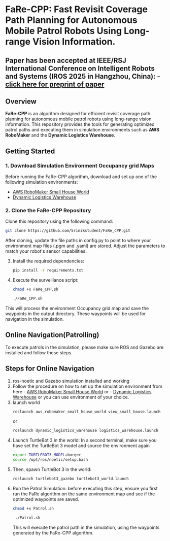 # FaRe-CPP: Fast Revisit Coverage Path Planning for Autonomous Mobile Patrol Robots Using Long-range Vision Information.

## Paper has been accepted at IEEE/RSJ International Conference on Intelligent Robots and Systems (IROS 2025 in Hangzhou, China):  -[click here for preprint of paper](https://arxiv.org/abs/2501.07343)

## Overview
**FaRe-CPP** is an algorithm designed for efficient revisit coverage path planning for autonomous mobile patrol robots using long-range vision information. This repository provides the tools for generating optimized patrol paths and executing them in simulation environments such as **AWS RoboMaker** and the **Dynamic Logistics Warehouse**.

## Getting Started

### 1. Download Simulation Environment Occupancy grid Maps

Before running the FaRe-CPP algorithm, download and set up one of the following simulation environments:
- [AWS RoboMaker Small House World](https://github.com/aws-robotics/aws-robomaker-small-house-world)
- [Dynamic Logistics Warehouse](https://github.com/belal-ibrahim/dynamic_logistics_warehouse)

### 2. Clone the FaRe-CPP Repository

Clone this repository using the following command:

```bash
git clone https://github.com/Srinikstudent/FaRe_CPP.git
```
After cloning, update the file paths in config.py to point to where your environment map files (.pgm and .yaml) are stored. Adjust the parameters to match your robot's sensor capabilities.

3. Install the required dependencies:

    ```bash
    pip install -r requirements.txt
    ```

4. Execute the surveillance script:

    ```bash
    chmod +x FaRe_CPP.sh

    ./FaRe_CPP.sh
    ```

This will process the environment Occupancy grid map and save the waypoints in the output directory. These waypoints will be used for navigation in the simulation.

## Online Navigation(Patrolling)
To execute patrols in the simulation, please make sure ROS and Gazebo are installed and follow these steps.
## Steps for Online Navigation
1. ros-noetic and Gazebo simulation installed and working
2. Follow the procedure  on how to set up the simulation environment from here - [AWS RoboMaker Small House World](https://github.com/aws-robotics/aws-robomaker-small-house-world)  or - [Dynamic Logistics Warehouse](https://github.com/belal-ibrahim/dynamic_logistics_warehouse) or you can use environment of your choice.
3. launch world 
   ```bash
   roslaunch aws_robomaker_small_house_world view_small_house.launch
   ```
   or
   ```bash
   roslaunch dynamic_logistics_warehouse logistics_warehouse.launch
   ```
4. Launch TurtleBot 3 in the world: In a second terminal, make sure you have set the TurtleBot 3 model and source the environment again
   ```bash
   export TURTLEBOT3_MODEL=burger  
   source /opt/ros/noetic/setup.bash
   ```
5. Then, spawn TurtleBot 3 in the world:
   ```bash
   roslaunch turtlebot3_gazebo turtlebot3_world.launch
   ```
6. Run the Patrol Simulation: before executing this step, ensure you first run the FaRe algorithm on the same environment map and see if the optimized waypoints are saved.
   ```bash
   chmod +x Patrol.sh

    ./Patrol.sh
   ```
   This will execute the patrol path in the simulation, using the waypoints generated by the FaRe-CPP algorithm.
   
   
   
